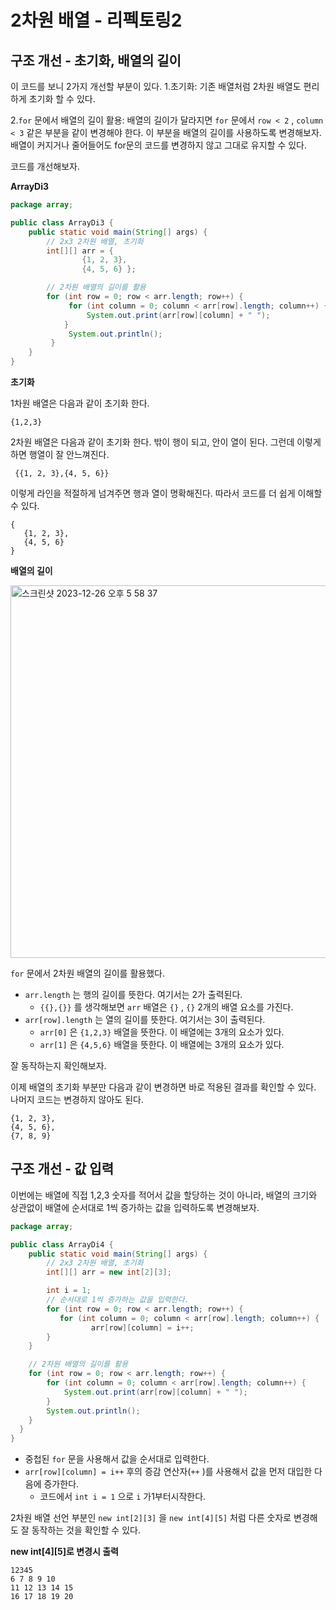 # 2차원 배열 - 리펙토링2 
## 구조 개선 - 초기화, 배열의 길이
이 코드를 보니 2가지 개선할 부분이 있다.
1.초기화: 기존 배열처럼 2차원 배열도 편리하게 초기화 할 수 있다.

2.`for` 문에서 배열의 길이 활용: 배열의 길이가 달라지면 `for` 문에서 `row < 2` , `column < 3` 같은 부분을 같이 변경해야 한다. 이 부분을 배열의 길이를 사용하도록 변경해보자. 배열이 커지거나 줄어들어도 for문의 코드를 변경하지 않고 그대로 유지할 수 있다.

코드를 개선해보자. 

**ArrayDi3**
```java
package array;

public class ArrayDi3 {
    public static void main(String[] args) {
        // 2x3 2차원 배열, 초기화
        int[][] arr = {
                {1, 2, 3},
                {4, 5, 6} };

        // 2차원 배열의 길이를 활용
        for (int row = 0; row < arr.length; row++) {
             for (int column = 0; column < arr[row].length; column++) {
                 System.out.print(arr[row][column] + " ");
            }
             System.out.println();
         }
    }
}
```

**초기화**

1차원 배열은 다음과 같이 초기화 한다.
```
{1,2,3}
```

2차원 배열은 다음과 같이 초기화 한다. 밖이 행이 되고, 안이 열이 된다. 그런데 이렇게 하면 행열이 잘 안느껴진다. 
```
 {{1, 2, 3},{4, 5, 6}}
```

이렇게 라인을 적절하게 넘겨주면 행과 열이 명확해진다. 따라서 코드를 더 쉽게 이해할 수 있다. 
```
{
   {1, 2, 3},
   {4, 5, 6}
}
```

 **배열의 길이**

 <img width="596" alt="스크린샷 2023-12-26 오후 5 58 37" src="https://github.com/ajhwan/Java/assets/129160008/229629f3-6711-45fd-9d22-7dd6a18b1432">

 `for` 문에서 2차원 배열의 길이를 활용했다.
- `arr.length` 는 행의 길이를 뜻한다. 여기서는 2가 출력된다.
  - `{{},{}}` 를 생각해보면 `arr` 배열은 `{}` , `{}` 2개의 배열 요소를 가진다.
- `arr[row].length` 는 열의 길이를 뜻한다. 여기서는 3이 출력된다.
  - `arr[0]` 은 `{1,2,3}` 배열을 뜻한다. 이 배열에는 3개의 요소가 있다.
  - `arr[1]` 은 `{4,5,6}` 배열을 뜻한다. 이 배열에는 3개의 요소가 있다.

잘 동작하는지 확인해보자.

이제 배열의 초기화 부분만 다음과 같이 변경하면 바로 적용된 결과를 확인할 수 있다. 나머지 코드는 변경하지 않아도 된다.
```
{1, 2, 3},
{4, 5, 6},
{7, 8, 9}
```

## 구조 개선 - 값 입력
이번에는 배열에 직접 1,2,3 숫자를 적어서 값을 할당하는 것이 아니라, 배열의 크기와 상관없이 배열에 순서대로 1씩 증가하는 값을 입력하도록 변경해보자. 
```java
package array;

public class ArrayDi4 {
    public static void main(String[] args) {
        // 2x3 2차원 배열, 초기화
        int[][] arr = new int[2][3];

        int i = 1;
        // 순서대로 1씩 증가하는 값을 입력한다.
        for (int row = 0; row < arr.length; row++) {
           for (int column = 0; column < arr[row].length; column++) {
                  arr[row][column] = i++;
        }
    }

    // 2차원 배열의 길이를 활용
    for (int row = 0; row < arr.length; row++) {
        for (int column = 0; column < arr[row].length; column++) {
            System.out.print(arr[row][column] + " ");
        }
        System.out.println();
    }
  }
}
```
- 중첩된 `for` 문을 사용해서 값을 순서대로 입력한다.
- `arr[row][column] = i++` 후의 증감 연산자(`++` )를 사용해서 값을 먼저 대입한 다음에 증가한다.
  - 코드에서 `int i = 1` 으로 `i` 가1부터시작한다.

2차원 배열 선언 부분인 `new int[2][3]` 을 `new int[4][5]` 처럼 다른 숫자로 변경해도 잘 동작하는 것을 확인할
수 있다.

**new int\[4][5]로 변경시 출력**
```
12345
6 7 8 9 10
11 12 13 14 15
16 17 18 19 20
```
